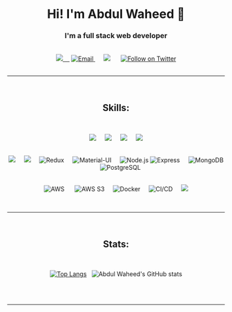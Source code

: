 <h1 align="center">Hi! I'm Abdul Waheed 🙂</h1>
<h3 align="center">I'm a full stack web developer</h3>

<br>
<div align="center">
<a href="https://www.linkedin.com/in/jeremy-cusinmermet/"><img src="https://img.shields.io/badge/-LinkedIn-0a66c2?style=for-the-badge&logo=linkedin&logoColor=fff&labelColor=282828">&nbsp;&nbsp;&nbsp;&nbsp;</a>
  <a href="mailto:abdulwaheed0776@gmail.com"><img title="Email" src="https://img.shields.io/badge/Gmail-D14836?style=for-the-badge&logo=gmail&logoColor=white" /> </a>
  &nbsp;&nbsp;&nbsp;&nbsp;
<a href="https://github.com/jrmydix"><img src="https://img.shields.io/badge/-Github-f0f6fc?style=for-the-badge&logo=github&logoColor=fff&labelColor=282828"></a>
  &nbsp;&nbsp;&nbsp;&nbsp;
  <a href="https://twitter.com/abdulwaheed0776"><img title="Follow on Twitter" src= "https://img.shields.io/badge/Twitter-%231DA1F2.svg?style=for-the-badge&logo=Twitter&logoColor=white"></a>
<br><br>
</div>
<hr>
<br><h2 align="center">Skills:</h2><br>

<p>
<div align="center">
  <img src="https://img.shields.io/badge/-HTML-ff6600?style=for-the-badge&logo=html5&logoColor=ff6600&labelColor=282828"> &nbsp;&nbsp;&nbsp;&nbsp;<img src="https://img.shields.io/badge/-CSS-264ee4?style=for-the-badge&logo=css3&logoColor=264ee4&labelColor=282828">&nbsp;&nbsp;&nbsp;&nbsp;
  <img src="https://img.shields.io/badge/-Sass-bf4080?style=for-the-badge&logo=sass&logoColor=bf4080&labelColor=282828">&nbsp;&nbsp;&nbsp;&nbsp;
  <img src="https://img.shields.io/badge/-Bootstrap-860afb?style=for-the-badge&logo=bootstrap&logoColor=860afb&labelColor=282828">

<br><img src="https://img.shields.io/badge/-JavaScript-f7df1e?style=for-the-badge&logo=javascript&logoColor=f7df1e&labelColor=282828">&nbsp;&nbsp;&nbsp;&nbsp;
<img src="https://img.shields.io/badge/-React-5cd9ff?style=for-the-badge&logo=react&logoColor=5cd9ff&labelColor=282828">&nbsp;&nbsp;&nbsp;&nbsp;
![Redux](https://img.shields.io/badge/-Redux-764ABC?style=for-the-badge&logo=redux&logoColor=white&labelColor=282828)&nbsp;&nbsp;&nbsp;&nbsp;
![Material-UI](https://img.shields.io/badge/-Material--UI-0081CB?style=for-the-badge&logo=material-ui&logoColor=white&labelColor=282828)&nbsp;&nbsp;&nbsp;&nbsp;
![Node.js](https://img.shields.io/badge/-Node.js-339933?style=for-the-badge&logo=node.js&logoColor=white&labelColor=282828)
![Express](https://img.shields.io/badge/-Express-000000?style=for-the-badge&logo=express&logoColor=white&labelColor=282828)&nbsp;&nbsp;&nbsp;&nbsp;
![MongoDB](https://img.shields.io/badge/-MongoDB-47A248?style=for-the-badge&logo=mongodb&logoColor=white&labelColor=282828)&nbsp;&nbsp;&nbsp;&nbsp;
![PostgreSQL](https://img.shields.io/badge/-PostgreSQL-336791?style=for-the-badge&logo=postgresql&logoColor=white&labelColor=282828)

<br>![AWS](https://img.shields.io/badge/-AWS-232F3E?style=for-the-badge&logo=amazon-aws&logoColor=white&labelColor=282828)
&nbsp;&nbsp;&nbsp;&nbsp;
![AWS S3](https://img.shields.io/badge/-AWS%20S3-569A31?style=for-the-badge&logo=amazon-s3&logoColor=white&labelColor=282828)&nbsp;&nbsp;&nbsp;&nbsp;
![Docker](https://img.shields.io/badge/-Docker-2496ED?style=for-the-badge&logo=docker&logoColor=white&labelColor=282828)&nbsp;&nbsp;&nbsp;&nbsp;
![CI/CD](https://img.shields.io/badge/-CI/CD-44AEE2?style=for-the-badge&logo=circleci&logoColor=white&labelColor=282828)&nbsp;&nbsp;&nbsp;&nbsp;
<img src="https://img.shields.io/badge/-Git-f05030?style=for-the-badge&logo=git&logoColor=f05030&labelColor=282828">

</div>
</p><br>
<hr>
<br><h2 align="center">Stats:</h2><br>
<div align="center">

[![Top Langs](https://github-readme-stats.vercel.app/api/top-langs/?username=abdulwaheed76&layout=compact&theme=dark)](https://github.com/abdulwaheed76)&nbsp;&nbsp;
![Abdul Waheed's GitHub stats](https://github-readme-stats.vercel.app/api?username=abdulwaheed76&count_private=true&show_icons=true&theme=dark&hide=issues)

</div><br>

<br>

<hr>
